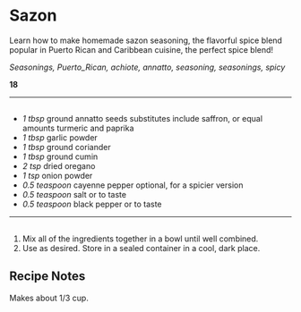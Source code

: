 # Sazon

Learn how to make homemade sazon seasoning, the flavorful spice blend popular in Puerto Rican and Caribbean cuisine, the perfect spice blend!

*Seasonings, Puerto_Rican, achiote, annatto, seasoning, seasonings, spicy*

**18**

---

## 

- *1 tbsp* ground annatto seeds substitutes include saffron, or equal amounts turmeric and paprika
- *1 tbsp* garlic powder
- *1 tbsp* ground coriander
- *1 tbsp* ground cumin
- *2 tsp* dried oregano
- *1 tsp* onion powder
- *0.5 teaspoon* cayenne pepper optional, for a spicier version
- *0.5 teaspoon* salt or to taste
- *0.5 teaspoon* black pepper or to taste

---

## 
1. Mix all of the ingredients together in a bowl until well combined.
2. Use as desired. Store in a sealed container in a cool, dark place.

## Recipe Notes

Makes about 1/3 cup.
